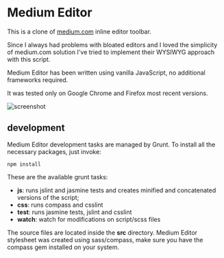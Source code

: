 # Medium Editor

This is a clone of [medium.com](medium.com) inline editor toolbar. 

Since I always had problems with bloated editors and I loved the simplicity of medium.com solution I've tried to implement their WYSIWYG approach with this script.

Medium Editor has been written using vanilla JavaScript, no additional frameworks required.

It was tested only on Google Chrome and Firefox most recent versions.

![screenshot](https://raw.github.com/daviferreira/medium-editor/master/demo/img/medium-editor.jpg)

## development

Medium Editor development tasks are managed by Grunt. To install all the necessary packages, just invoke:

	npm install

These are the available grunt tasks:

* __js__: runs jslint and jasmine tests and creates minified and concatenated versions of the script;
* __css__: runs compass and csslint
* __test__: runs jasmine tests, jslint and csslint
* __watch__: watch for modifications on script/scss files

The source files are located inside the __src__ directory. Medium Editor stylesheet was created using sass/compass, make sure you have the compass gem installed on your system.
